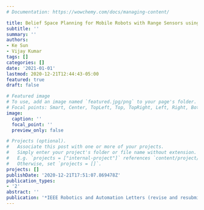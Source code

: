```yaml
---
# Documentation: https://wowchemy.com/docs/managing-content/

title: Belief Space Planning for Mobile Robots with Range Sensors using iLQG
subtitle: ''
summary: ''
authors:
- Ke Sun
- Vijay Kumar
tags: []
categories: []
date: '2021-01-01'
lastmod: 2020-12-21T12:44:43-05:00
featured: true
draft: false

# Featured image
# To use, add an image named `featured.jpg/png` to your page's folder.
# Focal points: Smart, Center, TopLeft, Top, TopRight, Left, Right, BottomLeft, Bottom, BottomRight.
image:
  caption: ''
  focal_point: ''
  preview_only: false

# Projects (optional).
#   Associate this post with one or more of your projects.
#   Simply enter your project's folder or file name without extension.
#   E.g. `projects = ["internal-project"]` references `content/project/deep-learning/index.md`.
#   Otherwise, set `projects = []`.
projects: []
publishDate: '2020-12-21T17:51:07.869478Z'
publication_types:
- '2'
abstract: ''
publication: '*IEEE Robotics and Automation Letters (revise and resubmit)*'
---
```

